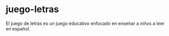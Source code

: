 # juego-letras
El juego de letras es un juego educativo enfocado en enseñar a niños a leer en español.
